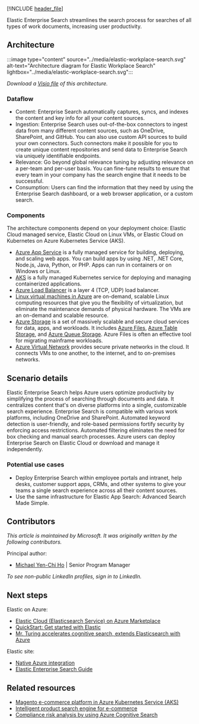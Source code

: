 [!INCLUDE [header_file](../../../includes/sol-idea-header.md)]

Elastic Enterprise Search streamlines the search process for searches of all types of work documents, increasing user productivity.

## Architecture

:::image type="content" source="../media/elastic-workplace-search.svg" alt-text="Architecture diagram for Elastic Workplace Search" lightbox="../media/elastic-workplace-search.svg":::

*Download a [Visio file](https://arch-center.azureedge.net/elastic-workplace-search.vsdx) of this architecture.*

### Dataflow

- Content: Enterprise Search automatically captures, syncs, and indexes the content and key info for all your content sources.
- Ingestion: Enterprise Search uses out-of-the-box connectors to ingest data from many different content sources, such as OneDrive, SharePoint, and GitHub. You can also use custom API sources to build your own connectors. Such connectors make it possible for you to create unique content repositories and send data to Enterprise Search via uniquely identifiable endpoints.
- Relevance: Go beyond global relevance tuning by adjusting relevance on a per-team and per-user basis. You can fine-tune results to ensure that every team in your company has the search engine that it needs to be successful.
- Consumption: Users can find the information that they need by using the Enterprise Search dashboard, or a web browser application, or a custom search.

### Components

The architecture components depend on your deployment choice: Elastic Cloud managed service, Elastic Cloud on Linux VMs, or Elastic Cloud on Kubernetes on Azure Kubernetes Service (AKS).

- [Azure App Service](/azure/well-architected/service-guides/app-service-web-apps) is a fully managed service for building, deploying, and scaling web apps. You can build apps by using .NET, .NET Core, Node.js, Java, Python, or PHP. Apps can run in containers or on Windows or Linux.
- [AKS](https://azure.microsoft.com/products/kubernetes-service) is a fully managed Kubernetes service for deploying and managing containerized applications.
- [Azure Load Balancer](https://azure.microsoft.com/products/load-balancer) is a layer 4 (TCP, UDP) load balancer.
- [Linux virtual machines in Azure](https://azure.microsoft.com/products/virtual-machines/linux) are on-demand, scalable Linux computing resources that give you the flexibility of virtualization, but eliminate the maintenance demands of physical hardware. The VMs are an on-demand and scalable resource.
- [Azure Storage](https://azure.microsoft.com/product-categories/storage) is a set of massively scalable and secure cloud services for data, apps, and workloads. It includes [Azure Files](https://azure.microsoft.com/products/storage/files), [Azure Table Storage](https://azure.microsoft.com/products/storage/tables), and [Azure Queue Storage](https://azure.microsoft.com/products/storage/queues). Azure Files is often an effective tool for migrating mainframe workloads.
- [Azure Virtual Network](https://azure.microsoft.com/products/virtual-network) provides secure private networks in the cloud. It connects VMs to one another, to the internet, and to on-premises networks.

## Scenario details

Elastic Enterprise Search helps Azure users optimize productivity by simplifying the process of searching through documents and data. It centralizes content that's on diverse platforms into a single, customizable search experience. Enterprise Search is compatible with various work platforms, including OneDrive and SharePoint. Automated keyword detection is user-friendly, and role-based permissions fortify security by enforcing access restrictions. Automated filtering eliminates the need for box checking and manual search processes. Azure users can deploy Enterprise Search on Elastic Cloud or download and manage it independently.

### Potential use cases

- Deploy Enterprise Search within employee portals and intranet, help desks, customer support apps, CRMs, and other systems to give your teams a single search experience across all their content sources.
- Use the same infrastructure for Elastic App Search: Advanced Search Made Simple.

## Contributors

*This article is maintained by Microsoft. It was originally written by the following contributors.*

Principal author:

- [Michael Yen-Chi Ho](https://www.linkedin.com/in/yenchiho) | Senior Program Manager

*To see non-public LinkedIn profiles, sign in to LinkedIn.*

## Next steps

Elastic on Azure:

- [Elastic Cloud (Elasticsearch Service) on Azure Marketplace](https://azuremarketplace.microsoft.com/marketplace/apps/elastic.ec-azure-pp?tab=Overview)
- [QuickStart: Get started with Elastic](/azure/partner-solutions/elastic/create)
- [Mr. Turing accelerates cognitive search, extends Elasticsearch with Azure](https://customers.microsoft.com/story/1557429616211490364-mister-turing-professional-services-azure)

Elastic site:

- [Native Azure integration](https://www.elastic.co/guide/en/cloud/current/ec-azure-marketplace-native.html)
- [Elastic Enterprise Search Guide](https://www.elastic.co/guide/en/workplace-search/current/index.html)

## Related resources

- [Magento e-commerce platform in Azure Kubernetes Service (AKS)](../../example-scenario/magento/magento-azure.yml)
- [Intelligent product search engine for e-commerce](../../example-scenario/apps/ecommerce-search.yml)
- [Compliance risk analysis by using Azure Cognitive Search](../../guide/ai/compliance-risk-analysis.yml)
